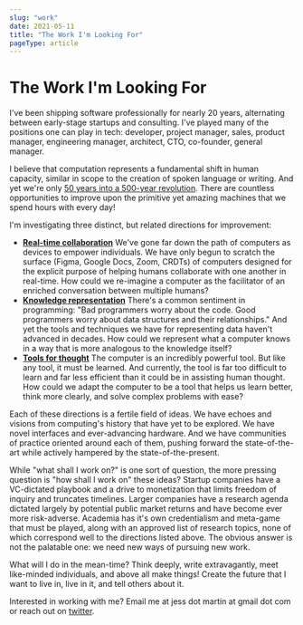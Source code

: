 ```yaml
---
slug: "work"
date: 2021-05-11
title: "The Work I'm Looking For"
pageType: article
---
```

# The Work I'm Looking For
I've been shipping software professionally for nearly 20 years, alternating between early-stage startups and consulting. I've played many of the positions one can play in tech: developer, project manager, sales, product manager, engineering manager, architect, CTO, co-founder, general manager.

I believe that computation represents a fundamental shift in human capacity, similar in scope to the creation of spoken language or writing. And yet we're only [50 years into a 500-year revolution](/articles/500-years). There are countless opportunities to improve upon the primitive yet amazing machines that we spend hours with every day!

I'm investigating three distinct, but related directions for improvement:
- **[Real-time collaboration](/notes/0581F68D-2A5F-4851-A617-A9FBD3592636-827-0000351A69320E9E)** We've gone far down the path of computers as devices to empower individuals. We have only begun to scratch the surface (Figma, Google Docs, Zoom, CRDTs) of computers designed for the explicit purpose of helping humans collaborate with one another in real-time. How could we re-imagine a computer as the facilitator of an enriched conversation between multiple humans?
- **[Knowledge representation](/notes/AE1554A0-EC67-4063-911D-334B8BEB0085-1675-0000E70184C1E679)** There's a common sentiment in programming: "Bad programmers worry about the code. Good programmers worry about data structures and their relationships." And yet the tools and techniques we have for representing data haven't advanced in decades. How could we represent what a computer knows in a way that is more analogous to the knowledge itself?
- **[Tools for thought](/notes/20E186CF-BDF2-4143-8B94-69ECABD3E7B0-951-000059BBE372F180)** The computer is an incredibly powerful tool. But like any tool, it must be learned. And currently, the tool is far too difficult to learn and far less efficient than it could be in assisting human thought. How could we adapt the computer to be a tool that helps us learn better, think more clearly, and solve complex problems with ease?

Each of these directions is a fertile field of ideas. We have echoes and visions from computing's history that have yet to be explored. We have novel interfaces and ever-advancing hardware. And we have communities of practice oriented around each of them, pushing forward the state-of-the-art while actively hampered by the state-of-the-present.

While "what shall I work on?" is one sort of question, the more pressing question is "how shall I work on" these ideas? Startup companies have a VC-dictated playbook and a drive to monetization that limits freedom of inquiry and truncates timelines. Larger companies have a research agenda dictated largely by potential public market returns and have become ever more risk-adverse. Academia has it's own credentialism and meta-game that must be played, along with an approved list of research topics, none of which correspond well to the directions listed above. The obvious answer is not the palatable one: we need new ways of pursuing new work.

What will I do in the mean-time? Think deeply, write extravagantly, meet like-minded individuals, and above all make things! Create the future that I want to live in, live in it, and tell others about it.

Interested in working with me? Email me at jess dot martin at gmail dot com or reach out on [twitter](https://twitter.com/jessmartin).
